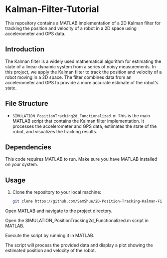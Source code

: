 # Kalman-Filter-Tutorial

This repository contains a MATLAB implementation of a 2D Kalman filter for tracking the position and velocity of a robot in a 2D space using accelerometer and GPS data.

## Introduction

The Kalman filter is a widely used mathematical algorithm for estimating the state of a linear dynamic system from a series of noisy measurements. In this project, we apply the Kalman filter to track the position and velocity of a robot moving in a 2D space. The filter combines data from an accelerometer and GPS to provide a more accurate estimate of the robot's state.

## File Structure

- `SIMULATION_PositionTracking2d_Functionalized.m`: This is the main MATLAB script that contains the Kalman filter implementation. It processes the accelerometer and GPS data, estimates the state of the robot, and visualizes the tracking results.

## Dependencies

This code requires MATLAB to run. Make sure you have MATLAB installed on your system.

## Usage

1. Clone the repository to your local machine:

   ```bash
   git clone https://github.com/SamShue/2D-Position-Tracking-Kalman-Filter.git
Open MATLAB and navigate to the project directory.

Open the SIMULATION_PositionTracking2d_Functionalized.m script in MATLAB.

Execute the script by running it in MATLAB.

The script will process the provided data and display a plot showing the estimated position and velocity of the robot.
